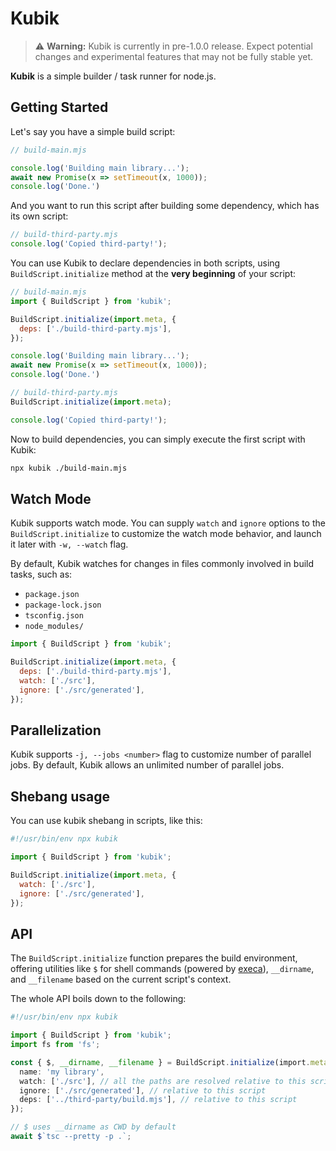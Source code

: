 # Kubik

> ⚠️ **Warning:** Kubik is currently in pre-1.0.0 release. Expect potential changes and experimental features that may not be fully stable yet.

**Kubik** is a simple builder / task runner for node.js.

## Getting Started

Let's say you have a simple build script:

```js
// build-main.mjs

console.log('Building main library...');
await new Promise(x => setTimeout(x, 1000));
console.log('Done.')
```

And you want to run this script after building some dependency, which has its own script:

```js
// build-third-party.mjs
console.log('Copied third-party!');
```

You can use Kubik to declare dependencies in both scripts, using `BuildScript.initialize` method
at the **very beginning** of your script:

```js
// build-main.mjs
import { BuildScript } from 'kubik';

BuildScript.initialize(import.meta, {
  deps: ['./build-third-party.mjs'],
});

console.log('Building main library...');
await new Promise(x => setTimeout(x, 1000));
console.log('Done.')
```

```js
// build-third-party.mjs
BuildScript.initialize(import.meta);

console.log('Copied third-party!');
```

Now to build dependencies, you can simply execute the first script with Kubik:

```bash
npx kubik ./build-main.mjs
```

## Watch Mode

Kubik supports watch mode. You can supply `watch` and `ignore` options to the `BuildScript.initialize` to
customize the watch mode behavior, and launch it later with `-w, --watch` flag.

By default, Kubik watches for changes in files commonly involved in build tasks, such as:

* `package.json`
* `package-lock.json`
* `tsconfig.json`
* `node_modules/`

```js
import { BuildScript } from 'kubik';

BuildScript.initialize(import.meta, {
  deps: ['./build-third-party.mjs'],
  watch: ['./src'],
  ignore: ['./src/generated'],
});
```

## Parallelization

Kubik supports `-j, --jobs <number>` flag to customize number of parallel jobs. By default, Kubik allows an unlimited number of parallel jobs.

## Shebang usage

You can use kubik shebang in scripts, like this:

```js
#!/usr/bin/env npx kubik

import { BuildScript } from 'kubik';

BuildScript.initialize(import.meta, {
  watch: ['./src'],
  ignore: ['./src/generated'],
});
```

## API

The `BuildScript.initialize` function prepares the build environment, offering utilities like `$` for shell commands (powered by [execa](https://github.com/sindresorhus/execa)), `__dirname`, and `__filename` based on the current script's context. 

The whole API boils down to the following:

```ts
#!/usr/bin/env npx kubik

import { BuildScript } from 'kubik';
import fs from 'fs';

const { $, __dirname, __filename } = BuildScript.initialize(import.meta, {
  name: 'my library',
  watch: ['./src'], // all the paths are resolved relative to this script
  ignore: ['./src/generated'], // relative to this script
  deps: ['../third-party/build.mjs'], // relative to this script
});

// $ uses __dirname as CWD by default
await $`tsc --pretty -p .`;
```
